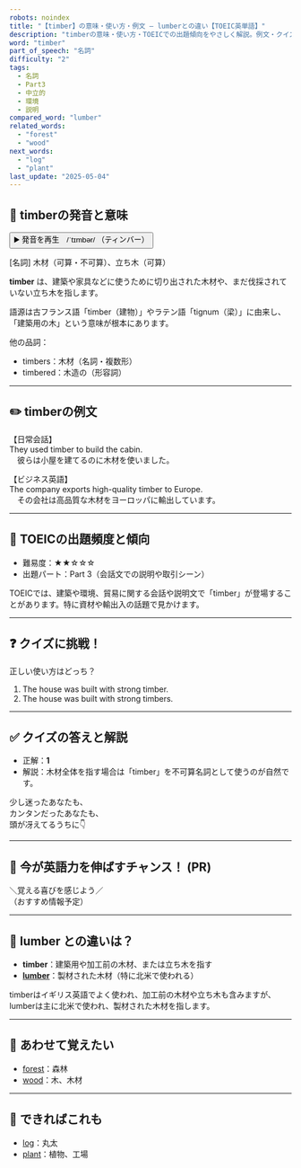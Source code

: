 ```yaml
---
robots: noindex
title: "【timber】の意味・使い方・例文 ― lumberとの違い【TOEIC英単語】"
description: "timberの意味・使い方・TOEICでの出題傾向をやさしく解説。例文・クイズ付きでlumberとの違いもわかりやすく学べます。"
word: "timber"
part_of_speech: "名詞"
difficulty: "2"
tags:
  - 名詞
  - Part3
  - 中立的
  - 環境
  - 説明
compared_word: "lumber"
related_words:
  - "forest"
  - "wood"
next_words:
  - "log"
  - "plant"
last_update: "2025-05-04"
---
```


## 🔰 timberの発音と意味

<button class="play-audio" onclick="playTTS('timber')">
  <span class="play-audio-main">
    ▶️ 発音を再生　/ˈtɪmbər/
  </span>
  <span class="play-audio-sub">
    （ティンバー）
  </span>
</button>

[名詞] 木材（可算・不可算）、立ち木（可算）

**timber** は、建築や家具などに使うために切り出された木材や、まだ伐採されていない立ち木を指します。

語源は古フランス語「timber（建物）」やラテン語「tignum（梁）」に由来し、「建築用の木」という意味が根本にあります。

他の品詞：  
- timbers：木材（名詞・複数形）
- timbered：木造の（形容詞）

---

## ✏️ timberの例文

【日常会話】  
They used timber to build the cabin.  
　彼らは小屋を建てるのに木材を使いました。

【ビジネス英語】  
The company exports high-quality timber to Europe.  
　その会社は高品質な木材をヨーロッパに輸出しています。

---

## 🎯 TOEICの出題頻度と傾向

- 難易度：★★☆☆☆
- 出題パート：Part 3（会話文での説明や取引シーン）

TOEICでは、建築や環境、貿易に関する会話や説明文で「timber」が登場することがあります。特に資材や輸出入の話題で見かけます。

---

## ❓ クイズに挑戦！

正しい使い方はどっち？

1. The house was built with strong timber.  
2. The house was built with strong timbers.

---

## ✅ クイズの答えと解説

- 正解：**1**
- 解説：木材全体を指す場合は「timber」を不可算名詞として使うのが自然です。

少し迷ったあなたも、  
カンタンだったあなたも、  
頭が冴えてるうちに👇️

---

## 🚀 今が英語力を伸ばすチャンス！ (PR)

<div class="info-center">
＼覚える喜びを感じよう／<br>  
（おすすめ情報予定）
</div>

---

## 🤔  lumber との違いは？

- **timber**：建築用や加工前の木材、または立ち木を指す
- **[lumber](/word/lumber/)**：製材された木材（特に北米で使われる）

timberはイギリス英語でよく使われ、加工前の木材や立ち木も含みますが、lumberは主に北米で使われ、製材された木材を指します。

---

## 🧩 あわせて覚えたい

- [forest](/word/forest/)：森林
- [wood](/word/wood/)：木、木材

---

## 📖 できればこれも

- [log](/word/log/)：丸太
- [plant](/word/plant/)：植物、工場

<!-- cvid: aid08_bid42 -->
